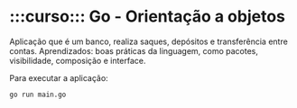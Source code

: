 # :::curso::: Go - Orientação a objetos

Aplicação que é um banco, realiza saques, depósitos e transferência entre contas. 
Aprendizados: boas práticas da linguagem, como pacotes, visibilidade, composição e interface.

Para executar a aplicação:

    go run main.go